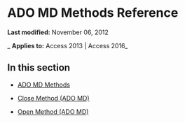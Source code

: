 
# ADO MD Methods Reference

 **Last modified:** November 06, 2012

 _ **Applies to:** Access 2013 | Access 2016_

## In this section


- [ADO MD Methods](17fa36ab-3e0b-dcde-7d64-37921c322fb2.md)
    
- [Close Method (ADO MD)](683788b0-0a96-a165-6b49-8d7036850756.md)
    
- [Open Method (ADO MD)](12395ff6-fe07-325a-2b69-007aa0b11ee6.md)
    
